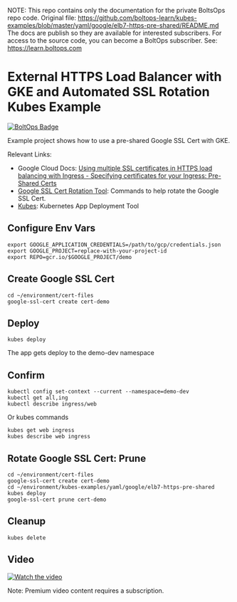 <!-- note marker start -->
NOTE: This repo contains only the documentation for the private BoltsOps repo code.
Original file: https://github.com/boltops-learn/kubes-examples/blob/master/yaml/google/elb7-https-pre-shared/README.md
The docs are publish so they are available for interested subscribers.
For access to the source code, you can become a BoltOps subscriber.
See: https://learn.boltops.com

<!-- note marker end -->

# External HTTPS Load Balancer with GKE and Automated SSL Rotation Kubes Example

[![BoltOps Badge](https://img.boltops.com/boltops/badges/boltops-badge.png)](https://www.boltops.com)

Example project shows how to use a pre-shared Google SSL Cert with GKE.

Relevant Links:

* Google Cloud Docs: [Using multiple SSL certificates in HTTPS load balancing with Ingress - Specifying certificates for your Ingress: Pre-Shared Certs](https://cloud.google.com/kubernetes-engine/docs/how-to/ingress-multi-ssl#pre-shared-certs)
* [Google SSL Cert Rotation Tool](https://github.com/boltops-tools/google-ssl-cert): Commands to help rotate the Google SSL Cert.
* [Kubes](https://kubes.guru/): Kubernetes App Deployment Tool

## Configure Env Vars

    export GOOGLE_APPLICATION_CREDENTIALS=/path/to/gcp/credentials.json
    export GOOGLE_PROJECT=replace-with-your-project-id
    export REPO=gcr.io/$GOOGLE_PROJECT/demo

## Create Google SSL Cert

    cd ~/environment/cert-files
    google-ssl-cert create cert-demo

## Deploy

    kubes deploy

The app gets deploy to the demo-dev namespace

## Confirm

    kubectl config set-context --current --namespace=demo-dev
    kubectl get all,ing
    kubectl describe ingress/web

Or kubes commands

    kubes get web ingress
    kubes describe web ingress

## Rotate Google SSL Cert: Prune

    cd ~/environment/cert-files
    google-ssl-cert create cert-demo
    cd ~/environment/kubes-examples/yaml/google/elb7-https-pre-shared
    kubes deploy
    google-ssl-cert prune cert-demo

## Cleanup

    kubes delete

## Video

[![Watch the video](https://uploads-learn.boltops.com/ca9zqjmrkpd20ubv6fx9xpyxq0d7)](https://learn.boltops.com/courses/gke-kubes/lessons/gke-ingress-https-external-load-balancer-with-pre-shared-cert-and-automating-ssl-cert-rotation)

Note: Premium video content requires a subscription.
